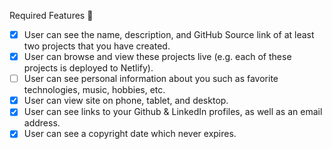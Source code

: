 Required Features 🎯
* [x] User can see the name, description, and GitHub Source link of at least two projects that you have created.
* [x] User can browse and view these projects live (e.g. each of these projects is deployed to Netlify).
* [ ] User can see personal information about you such as favorite technologies, music, hobbies, etc.
* [x] User can view site on phone, tablet, and desktop.
* [x] User can see links to your Github & LinkedIn profiles, as well as an email address.
* [x] User can see a copyright date which never expires.